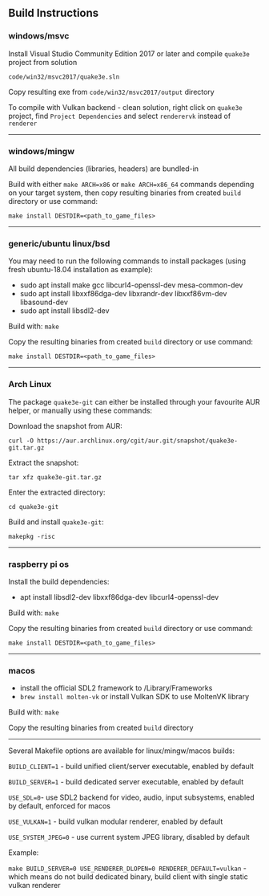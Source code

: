 ## Build Instructions

### windows/msvc

Install Visual Studio Community Edition 2017 or later and compile `quake3e` project from solution

`code/win32/msvc2017/quake3e.sln`

Copy resulting exe from `code/win32/msvc2017/output` directory

To compile with Vulkan backend - clean solution, right click on `quake3e` project, find `Project Dependencies` and select `renderervk` instead of `renderer`

---

### windows/mingw

All build dependencies (libraries, headers) are bundled-in

Build with either `make ARCH=x86` or `make ARCH=x86_64` commands depending on your target system, then copy resulting binaries from created `build` directory or use command:

`make install DESTDIR=<path_to_game_files>`

---

### generic/ubuntu linux/bsd

You may need to run the following commands to install packages (using fresh ubuntu-18.04 installation as example):

* sudo apt install make gcc libcurl4-openssl-dev mesa-common-dev
* sudo apt install libxxf86dga-dev libxrandr-dev libxxf86vm-dev libasound-dev
* sudo apt install libsdl2-dev

Build with: `make`

Copy the resulting binaries from created `build` directory or use command:

`make install DESTDIR=<path_to_game_files>`

---

### Arch Linux

The package `quake3e-git` can either be installed through your favourite AUR helper, or manually using these commands:

Download the snapshot from AUR:

`curl -O https://aur.archlinux.org/cgit/aur.git/snapshot/quake3e-git.tar.gz`

Extract the snapshot:

`tar xfz quake3e-git.tar.gz`

Enter the extracted directory:

`cd quake3e-git`

Build and install `quake3e-git`:

`makepkg -risc`

---

### raspberry pi os

Install the build dependencies:

* apt install libsdl2-dev libxxf86dga-dev libcurl4-openssl-dev

Build with: `make`

Copy the resulting binaries from created `build` directory or use command:

`make install DESTDIR=<path_to_game_files>`

---

### macos

* install the official SDL2 framework to /Library/Frameworks
* `brew install molten-vk` or install Vulkan SDK to use MoltenVK library

Build with: `make`

Copy the resulting binaries from created `build` directory

---

Several Makefile options are available for linux/mingw/macos builds:

`BUILD_CLIENT=1` - build unified client/server executable, enabled by default

`BUILD_SERVER=1` - build dedicated server executable, enabled by default

`USE_SDL=0`- use SDL2 backend for video, audio, input subsystems, enabled by default, enforced for macos

`USE_VULKAN=1` - build vulkan modular renderer, enabled by default

`USE_SYSTEM_JPEG=0` - use current system JPEG library, disabled by default

Example:

`make BUILD_SERVER=0 USE_RENDERER_DLOPEN=0 RENDERER_DEFAULT=vulkan` - which means do not build dedicated binary, build client with single static vulkan renderer
